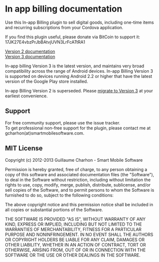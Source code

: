 In app billing documentation
===================================

Use this In-app Billing plugin to sell digital goods, including one-time items and recurring subscriptions from your Cordova application.  

If you find this plugin useful, please donate via BitCoin to support it:  
17JK27E4vbzPrJbBAtvjUVN3LrFcATtRA1

[Version 2 documentation](v2/README.md)  
[Version 3 documentation](v3/README.md)

In-app billing Version 3 is the latest version, and maintains very broad compatibility across the range of Android devices. In-app Billing Version 3 is supported on devices running Android 2.2 or higher that have the latest version of the Google Play store installed. 

In-app Billing Version 2 is superseded. Please [migrate to Version 3](http://developer.android.com/google/play/billing/billing_overview.html#migration) at your earliest convenience.

Support
---------------------
For free community support, please use the issue tracker.  
To get professional non-free support for the plugin, please contact me at gcharhon(at)smartmobilesoftware.com.


MIT License
----------------

Copyright (c) 2012-2013 Guillaume Charhon - Smart Mobile Software

 Permission is hereby granted, free of charge, to any person obtaining a copy
 of this software and associated documentation files (the "Software"), to deal
 in the Software without restriction, including without limitation the rights
 to use, copy, modify, merge, publish, distribute, sublicense, and/or sell
 copies of the Software, and to permit persons to whom the Software is
 furnished to do so, subject to the following conditions:

 The above copyright notice and this permission notice shall be included in
 all copies or substantial portions of the Software.

 THE SOFTWARE IS PROVIDED "AS IS", WITHOUT WARRANTY OF ANY KIND, EXPRESS OR
 IMPLIED, INCLUDING BUT NOT LIMITED TO THE WARRANTIES OF MERCHANTABILITY,
 FITNESS FOR A PARTICULAR PURPOSE AND NONINFRINGEMENT. IN NO EVENT SHALL THE
 AUTHORS OR COPYRIGHT HOLDERS BE LIABLE FOR ANY CLAIM, DAMAGES OR OTHER
 LIABILITY, WHETHER IN AN ACTION OF CONTRACT, TORT OR OTHERWISE, ARISING FROM,
 OUT OF OR IN CONNECTION WITH THE SOFTWARE OR THE USE OR OTHER DEALINGS IN
 THE SOFTWARE.
